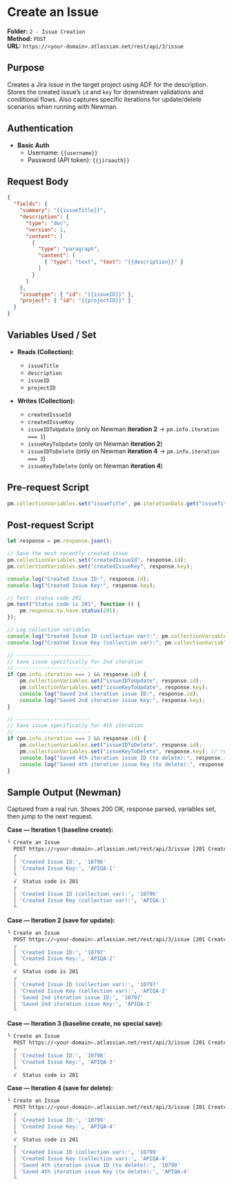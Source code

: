 # Create an Issue

**Folder:** `2 - Issue Creation`  
**Method:** `POST`  
**URL:** `https://<your-domain>.atlassian.net/rest/api/3/issue`

## Purpose
Creates a Jira issue in the target project using ADF for the description. Stores the created issue’s `id` and `key` for downstream validations and conditional flows. Also captures specific iterations for update/delete scenarios when running with Newman.

## Authentication
- **Basic Auth**
  - Username: `{{username}}`
  - Password (API token): `{{jiraauth}}`

## Request Body
```json
{
  "fields": {
    "summary": "{{issueTitle}}",
    "description": {
      "type": "doc",
      "version": 1,
      "content": [
        {
          "type": "paragraph",
          "content": [
            { "type": "text", "text": "{{description}}" }
          ]
        }
      ]
    },
    "issuetype": { "id": "{{issueID}}" },
    "project": { "id": "{{projectID}}" }
  }
}
```

## Variables Used / Set

- **Reads (Collection):**
  - `issueTitle`
  - `description`
  - `issueID`
  - `projectID`

- **Writes (Collection):**
  - `createdIssueId`
  - `createdIssueKey`
  - `issueIDToUpdate` (only on Newman **iteration 2** → `pm.info.iteration === 1`)
  - `issueKeyToUpdate` (only on Newman **iteration 2**)
  - `issueIDToDelete` (only on Newman **iteration 4** → `pm.info.iteration === 3`)
  - `issueKeyToDelete` (only on Newman **iteration 4**)


## Pre-request Script
```javascript
pm.collectionVariables.set("issueTitle", pm.iterationData.get("issueTitle"));
```

## Post-request Script
```javascript
let response = pm.response.json();

// Save the most recently created issue
pm.collectionVariables.set("createdIssueId", response.id);
pm.collectionVariables.set("createdIssueKey", response.key);

console.log("Created Issue ID:", response.id);
console.log("Created Issue Key:", response.key);

// Test: status code 201
pm.test("Status code is 201", function () {
    pm.response.to.have.status(201);
});

// Log collection variables
console.log("Created Issue ID (collection var):", pm.collectionVariables.get("createdIssueId"));
console.log("Created Issue Key (collection var):", pm.collectionVariables.get("createdIssueKey"));

// ------------------------
// Save issue specifically for 2nd iteration
// ------------------------
if (pm.info.iteration === 1 && response.id) {
    pm.collectionVariables.set("issueIDToUpdate", response.id);
    pm.collectionVariables.set("issueKeyToUpdate", response.key);
    console.log("Saved 2nd iteration issue ID:", response.id);
    console.log("Saved 2nd iteration issue Key:", response.key);
}

// ------------------------
// Save issue specifically for 4th iteration
// ------------------------
if (pm.info.iteration === 3 && response.id) {
    pm.collectionVariables.set("issueIDToDelete", response.id);
    pm.collectionVariables.set("issueKeyToDelete", response.key); // renamed for consistency
    console.log("Saved 4th iteration issue ID (to delete):", response.id);
    console.log("Saved 4th iteration issue Key (to delete):", response.key);
}
```

## Sample Output (Newman)
Captured from a real run. Shows 200 OK, response parsed, variables set, then jump to the next request.

**Case — Iteration 1 (baseline create):**

```bash
└ Create an Issue
  POST https://<your-domain>.atlassian.net/rest/api/3/issue [201 Created, 1.71kB, 902ms]
  ┌
  │ 'Created Issue ID:', '10796'
  │ 'Created Issue Key:', 'APIQA-1'
  └
  √  Status code is 201
  ┌
  │ 'Created Issue ID (collection var):', '10796'
  │ 'Created Issue Key (collection var):', 'APIQA-1'
  └
```

**Case — Iteration 2 (save for update):**

```bash
└ Create an Issue
  POST https://<your-domain>.atlassian.net/rest/api/3/issue [201 Created, 1.71kB, 649ms]
  ┌
  │ 'Created Issue ID:', '10797'
  │ 'Created Issue Key:', 'APIQA-2'
  └
  √  Status code is 201
  ┌
  │ 'Created Issue ID (collection var):', '10797'
  │ 'Created Issue Key (collection var):', 'APIQA-2'
  │ 'Saved 2nd iteration issue ID:', '10797'
  │ 'Saved 2nd iteration issue Key:', 'APIQA-2'
  └
```

**Case — Iteration 3 (baseline create, no special save):**

```bash
└ Create an Issue
  POST https://<your-domain>.atlassian.net/rest/api/3/issue [201 Created, 1.71kB, 697ms]
  ┌
  │ 'Created Issue ID:', '10798'
  │ 'Created Issue Key:', 'APIQA-3'
  └
  √  Status code is 201
```

**Case — Iteration 4 (save for delete):**

```bash
└ Create an Issue
  POST https://<your-domain>.atlassian.net/rest/api/3/issue [201 Created, 1.71kB, 586ms]
  ┌
  │ 'Created Issue ID:', '10799'
  │ 'Created Issue Key:', 'APIQA-4'
  └
  √  Status code is 201
  ┌
  │ 'Created Issue ID (collection var):', '10799'
  │ 'Created Issue Key (collection var):', 'APIQA-4'
  │ 'Saved 4th iteration issue ID (to delete):', '10799'
  │ 'Saved 4th iteration issue Key (to delete):', 'APIQA-4'
  └
```